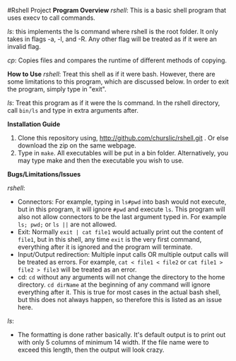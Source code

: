 #Rshell Project
**Program Overview**
*rshell*: This is a basic shell program that uses execv to call commands.

*ls*: this implements the ls command where rshell is the root folder.  It only takes in flags -a, -l, and -R.  Any other flag will be treated as if it were an invalid flag.

*cp*: Copies files and compares the runtime of different methods of copying.

**How to Use**
*rshell*: Treat this shell as if it were bash.  However, there are some limitations to this program, which are discussed below.  In order to exit the program, simply type in "exit".

*ls*: Treat this program as if it were the ls command.  In the rshell directory, call `bin/ls` and type in extra arguments after.

**Installation Guide**

 1. Clone this repository using, http://github.com/churslic/rshell.git . Or else download the zip on the same webpage.
 2. Type in `make`. All executables will be put in a bin folder.  Alternatively, you may type make and then the executable you wish to use.

**Bugs/Limitations/Issues**

*rshell*:

 - Connectors: For example, typing in `ls#pwd` into bash would not execute, but in this program, it will ignore `#pwd` and execute `ls`.  This program will also not allow connectors to be the last argument typed in.  For example `ls; pwd;`  or  `ls ||` are not allowed.
 - Exit:  Normally `exit | cat file1` would actually print out the content of `file1`, but in this shell, any time `exit` is the very first command, everything after it is ignored and the program will terminate.
 - Input/Output redirection: Multiple input calls OR multiple output calls will be treated as errors.  For example, `cat < file1 < file2` or `cat file1 > file2 > file3` will be treated as an error.
 - cd: `cd` without any arguments will not change the directory to the home directory. `cd dirName` at the beginning of any command will ignore everything after it.  This is true for most cases in the actual bash shell, but this does not always happen, so therefore this is listed as an issue here.

*ls*:

 - The formatting is done rather basically. It's default output is to print out with only 5 columns of minimum 14 width.  If the file name were to exceed this length, then the output will look crazy.
